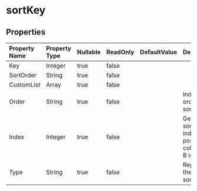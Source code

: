 # **sortKey**

 

## **Properties**

| Property Name | Property Type | Nullable |  ReadOnly | DefaultValue | Description | 
| :- | :- | :- |:- |  :- | :- |
|Key|Integer|true|false |  ||
|SortOrder|String|true|false |  ||
|CustomList|Array|true|false |  ||
|Order|String|true|false |  |Indicates the order of sorting.|
|Index|Integer|true|false |  |Gets the sorted column index(absolute position, column A is 0, B is 1, ...).|
|Type|String|true|false |  |Represents the type of sorting.|

